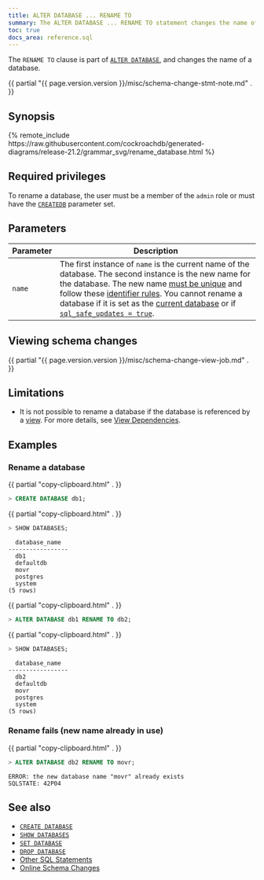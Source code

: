 ```yaml
---
title: ALTER DATABASE ... RENAME TO
summary: The ALTER DATABASE ... RENAME TO statement changes the name of a database.
toc: true
docs_area: reference.sql
---
```


The `RENAME TO` clause is part of [`ALTER DATABASE`](alter-database.html), and changes the name of a database.

{{ partial "{{ page.version.version }}/misc/schema-change-stmt-note.md" . }}

## Synopsis

<div>
{% remote_include https://raw.githubusercontent.com/cockroachdb/generated-diagrams/release-21.2/grammar_svg/rename_database.html %}
</div>

## Required privileges

To rename a database, the user must be a member of the `admin` role or must have the [`CREATEDB`](create-role.html#create-a-role-that-can-create-and-rename-databases) parameter set.

## Parameters

Parameter | Description
----------|------------
`name` | The first instance of `name` is the current name of the database. The second instance is the new name for the database. The new name [must be unique](#rename-fails-new-name-already-in-use) and follow these [identifier rules](keywords-and-identifiers.html#identifiers). You cannot rename a database if it is set as the [current database](sql-name-resolution.html#current-database) or if [`sql_safe_updates = true`](set-vars.html).

## Viewing schema changes

{{ partial "{{ page.version.version }}/misc/schema-change-view-job.md" . }}

## Limitations

- It is not possible to rename a database if the database is referenced by a [view](views.html). For more details, see [View Dependencies](views.html#view-dependencies).

## Examples

### Rename a database

{{ partial "copy-clipboard.html" . }}
~~~ sql
> CREATE DATABASE db1;
~~~

{{ partial "copy-clipboard.html" . }}
~~~ sql
> SHOW DATABASES;
~~~

~~~
  database_name
-----------------
  db1
  defaultdb
  movr
  postgres
  system
(5 rows)
~~~

{{ partial "copy-clipboard.html" . }}
~~~ sql
> ALTER DATABASE db1 RENAME TO db2;
~~~

{{ partial "copy-clipboard.html" . }}
~~~ sql
> SHOW DATABASES;
~~~

~~~
  database_name
-----------------
  db2
  defaultdb
  movr
  postgres
  system
(5 rows)
~~~

### Rename fails (new name already in use)

{{ partial "copy-clipboard.html" . }}
~~~ sql
> ALTER DATABASE db2 RENAME TO movr;
~~~

~~~
ERROR: the new database name "movr" already exists
SQLSTATE: 42P04
~~~

## See also

- [`CREATE DATABASE`](create-database.html)
- [`SHOW DATABASES`](show-databases.html)
- [`SET DATABASE`](set-vars.html)
- [`DROP DATABASE`](drop-database.html)
- [Other SQL Statements](sql-statements.html)
- [Online Schema Changes](online-schema-changes.html)
